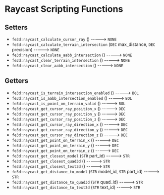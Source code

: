 # Raycast Scripting Functions

## Setters

- `fe3d:raycast_calculate_cursor_ray` () -----> `NONE`
- `fe3d:raycast_calculate_terrain_intersection` (`DEC` max_distance, `DEC` precision) -----> `NONE`
- `fe3d:raycast_calculate_aabb_intersection` () -----> `NONE`
- `fe3d:raycast_clear_terrain_intersection` () -----> `NONE`
- `fe3d:raycast_clear_aabb_intersection` () -----> `NONE`

## Getters

- `fe3d:raycast_is_terrain_intersection_enabled` () -----> `BOL`
- `fe3d:raycast_is_aabb_intersection_enabled` () -----> `BOL`
- `fe3d:raycast_is_point_on_terrain_valid` () -----> `BOL`
- `fe3d:raycast_get_cursor_ray_position_x` () -----> `DEC`
- `fe3d:raycast_get_cursor_ray_position_y` () -----> `DEC`
- `fe3d:raycast_get_cursor_ray_position_z` () -----> `DEC`
- `fe3d:raycast_get_cursor_ray_direction_x` () -----> `DEC`
- `fe3d:raycast_get_cursor_ray_direction_y` () -----> `DEC`
- `fe3d:raycast_get_cursor_ray_direction_z` () -----> `DEC`
- `fe3d:raycast_get_point_on_terrain_x` () -----> `DEC`
- `fe3d:raycast_get_point_on_terrain_y` () -----> `DEC`
- `fe3d:raycast_get_point_on_terrain_z` () -----> `DEC`
- `fe3d:raycast_get_closest_model` (`STR` part_id) -----> `STR`
- `fe3d:raycast_get_closest_quad3d` () -----> `STR`
- `fe3d:raycast_get_closest_text3d` () -----> `STR`
- `fe3d:raycast_get_distance_to_model` (`STR` model_id, `STR` part_id) -----> `STR`
- `fe3d:raycast_get_distance_to_quad3d` (`STR` quad_id) -----> `STR`
- `fe3d:raycast_get_distance_to_text3d` (`STR` text_id) -----> `STR`
